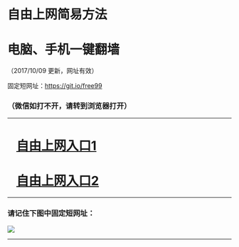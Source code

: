 ﻿# 自由上网简易方法

# 电脑、手机一键翻墙

（2017/10/09 更新，网址有效）

固定短网址：https://git.io/free99

### （微信如打不开，请转到浏览器打开）


***





# &nbsp;&nbsp; <a href="http://ft2736216234.fwq-tz-1001.info/fwqtz01.html?t=100900123765 " target="_blank">自由上网入口1</a>
# &nbsp;&nbsp; <a href="http://ft2021726633.fwq-tz-1002.info/fwqtz02.html?t=100900120940 " target="_blank">自由上网入口2</a>
***

### 请记住下图中固定短网址：

<img src="https://s3-us-west-2.amazonaws.com/fwq-1001/yjfq-20170905okok.png" /> 


***

